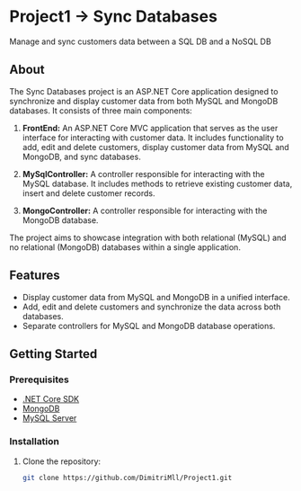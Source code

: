# Project1 -> Sync Databases

Manage and sync customers data between a SQL DB and a NoSQL DB

## About

The Sync Databases project is an ASP.NET Core application designed to synchronize and display customer data from both MySQL and MongoDB databases. It consists of three main components:

1. **FrontEnd:** An ASP.NET Core MVC application that serves as the user interface for interacting with customer data. It includes functionality to add, edit and delete customers, display customer data from MySQL and MongoDB, and sync databases.

2. **MySqlController:** A controller responsible for interacting with the MySQL database. It includes methods to retrieve existing customer data, insert and delete customer records.

3. **MongoController:** A controller responsible for interacting with the MongoDB database.

The project aims to showcase integration with both relational (MySQL) and no relational (MongoDB) databases within a single application.

## Features

- Display customer data from MySQL and MongoDB in a unified interface.
- Add, edit and delete customers and synchronize the data across both databases.
- Separate controllers for MySQL and MongoDB database operations.

## Getting Started

### Prerequisites

- [.NET Core SDK](https://dotnet.microsoft.com/download)
- [MongoDB](https://www.mongodb.com/try/download/community)
- [MySQL Server](https://dev.mysql.com/downloads/mysql)

### Installation

1. Clone the repository:

   ```bash
   git clone https://github.com/DimitriMll/Project1.git
